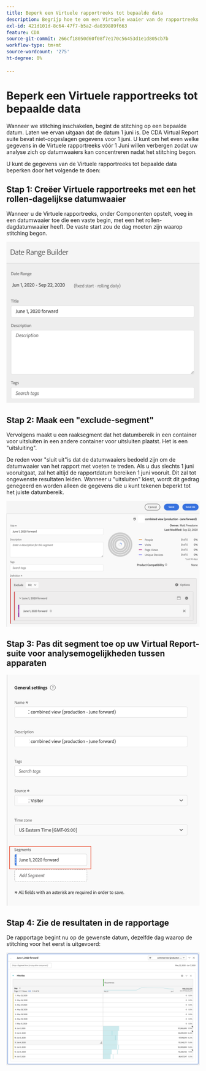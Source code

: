 ```yaml
---
title: Beperk een Virtuele rapportreeks tot bepaalde data
description: Begrijp hoe te om een Virtuele waaier van de rapportreeks te beperken om zich op stitched slechts gegevens te concentreren.
exl-id: 421d101d-8c64-47f7-b5a2-da039889f663
feature: CDA
source-git-commit: 266cf18050d60f08f7e170c56453d1e1d805cb7b
workflow-type: tm+mt
source-wordcount: '275'
ht-degree: 0%

---
```


# Beperk een Virtuele rapportreeks tot bepaalde data

Wanneer we stitching inschakelen, begint de stitching op een bepaalde datum. Laten we ervan uitgaan dat de datum 1 juni is. De CDA Virtual Report suite bevat niet-opgeslagen gegevens voor 1 juni. U kunt om het even welke gegevens in de Virtuele rapportreeks vóór 1 Juni willen verbergen zodat uw analyse zich op datumwaaiers kan concentreren nadat het stitching begon.

U kunt de gegevens van de Virtuele rapportreeks tot bepaalde data beperken door het volgende te doen:

## Stap 1: Creëer Virtuele rapportreeks met een het rollen-dagelijkse datumwaaier

Wanneer u de Virtuele rapportreeks, onder Componenten opstelt, voeg in een datumwaaier toe die een vaste begin, met een het rollen-dagdatumwaaier heeft. De vaste start zou de dag moeten zijn waarop stitching begon.

![](assets/rolling-daily.png)

## Stap 2: Maak een &quot;exclude-segment&quot;

Vervolgens maakt u een raaksegment dat het datumbereik in een container voor uitsluiten in een andere container voor uitsluiten plaatst. Het is een &quot;uitsluiting&quot;.

De reden voor &quot;sluit uit&quot;is dat de datumwaaiers bedoeld zijn om de datumwaaier van het rapport met voeten te treden. Als u dus slechts 1 juni vooruitgaat, zal het altijd de rapportdatum bereiken 1 juni vooruit. Dit zal tot ongewenste resultaten leiden. Wanneer u &quot;uitsluiten&quot; kiest, wordt dit gedrag genegeerd en worden alleen de gegevens die u kunt tekenen beperkt tot het juiste datumbereik.

![](assets/exclude-exclude.png)

## Stap 3: Pas dit segment toe op uw Virtual Report-suite voor analysemogelijkheden tussen apparaten

![](assets/apply-segment.png)

## Stap 4: Zie de resultaten in de rapportage

De rapportage begint nu op de gewenste datum, dezelfde dag waarop de stitching voor het eerst is uitgevoerd:

![](assets/report-limited-dates.png)
